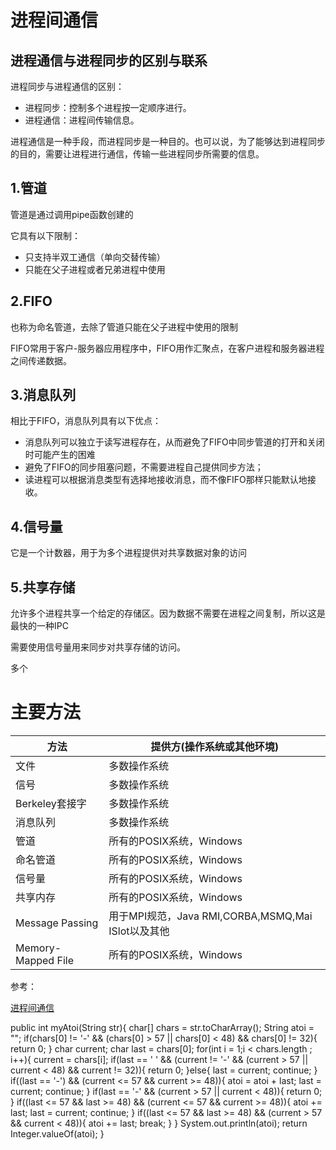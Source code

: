 # 进程间通信

## 进程通信与进程同步的区别与联系

进程同步与进程通信的区别：
- 进程同步：控制多个进程按一定顺序进行。
- 进程通信：进程间传输信息。

进程通信是一种手段，而进程同步是一种目的。也可以说，为了能够达到进程同步的目的，需要让进程进行通信，传输一些进程同步所需要的信息。

## 1.管道
管道是通过调用pipe函数创建的

它具有以下限制：
- 只支持半双工通信（单向交替传输）
- 只能在父子进程或者兄弟进程中使用

## 2.FIFO
也称为命名管道，去除了管道只能在父子进程中使用的限制

FIFO常用于客户-服务器应用程序中，FIFO用作汇聚点，在客户进程和服务器进程之间传递数据。

## 3.消息队列
相比于FIFO，消息队列具有以下优点：
- 消息队列可以独立于读写进程存在，从而避免了FIFO中同步管道的打开和关闭时可能产生的困难
- 避免了FIFO的同步阻塞问题，不需要进程自己提供同步方法；
- 读进程可以根据消息类型有选择地接收消息，而不像FIFO那样只能默认地接收。

## 4.信号量
它是一个计数器，用于为多个进程提供对共享数据对象的访问

## 5.共享存储
允许多个进程共享一个给定的存储区。因为数据不需要在进程之间复制，所以这是最快的一种IPC

需要使用信号量用来同步对共享存储的访问。

多个

# 主要方法

|方法|提供方(操作系统或其他环境)|
|--|--|
|文件|多数操作系统|
|信号|多数操作系统|
|Berkeley套接字|多数操作系统|
|消息队列|多数操作系统|
|管道|所有的POSIX系统，Windows|
|命名管道|所有的POSIX系统，Windows|
|信号量|所有的POSIX系统，Windows|
|共享内存|所有的POSIX系统，Windows|
|Message Passing|用于MPI规范，Java RMI,CORBA,MSMQ,Mai ISlot以及其他|
|Memory-Mapped File|所有的POSIX系统，Windows|

参考：

[进程间通信](https://baike.baidu.com/item/ipc/19486140)


public int myAtoi(String str){
        char[] chars = str.toCharArray();
        String atoi = "";
        if(chars[0] != '-' && (chars[0] > 57 || chars[0] < 48) && chars[0] != 32){
            return 0;
        }
        char current;
        char last = chars[0];
        for(int i = 1;i < chars.length ; i++){
            current = chars[i];
            if(last == ' ' && (current != '-' && (current > 57 || current < 48) && current != 32)){
                return 0;
            }else{
                last = current;
                continue;
            }
            if((last == '-') && (current <= 57 && current >= 48)){
                atoi = atoi + last;
                last = current;
                continue;
            }
            if(last == '-' && (current > 57 || current < 48)){
                return 0;
            }
            if((last <= 57 && last >= 48) && (current <= 57 && current >= 48)){
                atoi += last;
                last = current;
                continue;
            }
            if((last <= 57 && last >= 48) && (current > 57 && current < 48)){
                atoi += last;
                break;
            }
        }
        System.out.println(atoi);
        return Integer.valueOf(atoi);
    }
